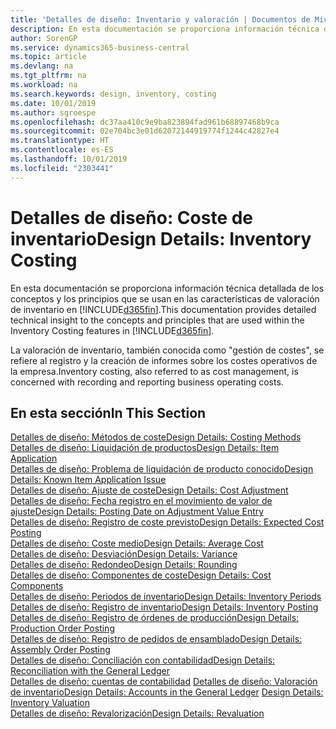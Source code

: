```yaml
---
title: 'Detalles de diseño: Inventario y valoración | Documentos de Microsoft'
description: En esta documentación se proporciona información técnica detallada de los conceptos y los principios que se usan en las características de valoración de inventario en Business Central.
author: SorenGP
ms.service: dynamics365-business-central
ms.topic: article
ms.devlang: na
ms.tgt_pltfrm: na
ms.workload: na
ms.search.keywords: design, inventory, costing
ms.date: 10/01/2019
ms.author: sgroespe
ms.openlocfilehash: dc37aa410c9e9ba823894fad961b68897468b9ca
ms.sourcegitcommit: 02e704bc3e01d62072144919774f1244c42827e4
ms.translationtype: HT
ms.contentlocale: es-ES
ms.lasthandoff: 10/01/2019
ms.locfileid: "2303441"
---
```

# <a name="design-details-inventory-costing"></a><span data-ttu-id="8e22b-103">Detalles de diseño: Coste de inventario</span><span class="sxs-lookup"><span data-stu-id="8e22b-103">Design Details: Inventory Costing</span></span>
<span data-ttu-id="8e22b-104">En esta documentación se proporciona información técnica detallada de los conceptos y los principios que se usan en las características de valoración de inventario en [!INCLUDE[d365fin](includes/d365fin_md.md)].</span><span class="sxs-lookup"><span data-stu-id="8e22b-104">This documentation provides detailed technical insight to the concepts and principles that are used within the Inventory Costing features in [!INCLUDE[d365fin](includes/d365fin_md.md)].</span></span>  

<span data-ttu-id="8e22b-105">La valoración de inventario, también conocida como "gestión de costes", se refiere al registro y la creación de informes sobre los costes operativos de la empresa.</span><span class="sxs-lookup"><span data-stu-id="8e22b-105">Inventory costing, also referred to as cost management, is concerned with recording and reporting business operating costs.</span></span>  

## <a name="in-this-section"></a><span data-ttu-id="8e22b-106">En esta sección</span><span class="sxs-lookup"><span data-stu-id="8e22b-106">In This Section</span></span>  
[<span data-ttu-id="8e22b-107">Detalles de diseño: Métodos de coste</span><span class="sxs-lookup"><span data-stu-id="8e22b-107">Design Details: Costing Methods</span></span>](design-details-costing-methods.md)  
[<span data-ttu-id="8e22b-108">Detalles de diseño: Liquidación de productos</span><span class="sxs-lookup"><span data-stu-id="8e22b-108">Design Details: Item Application</span></span>](design-details-item-application.md)  
[<span data-ttu-id="8e22b-109">Detalles de diseño: Problema de liquidación de producto conocido</span><span class="sxs-lookup"><span data-stu-id="8e22b-109">Design Details: Known Item Application Issue</span></span>](design-details-inventory-zero-level-open-item-ledger-entries.md)  
[<span data-ttu-id="8e22b-110">Detalles de diseño: Ajuste de coste</span><span class="sxs-lookup"><span data-stu-id="8e22b-110">Design Details: Cost Adjustment</span></span>](design-details-cost-adjustment.md)  
[<span data-ttu-id="8e22b-111">Detalles de diseño: Fecha registro en el movimiento de valor de ajuste</span><span class="sxs-lookup"><span data-stu-id="8e22b-111">Design Details: Posting Date on Adjustment Value Entry</span></span>](design-details-inventory-adjustment-value-entry-posting-date.md)  
[<span data-ttu-id="8e22b-112">Detalles de diseño: Registro de coste previsto</span><span class="sxs-lookup"><span data-stu-id="8e22b-112">Design Details: Expected Cost Posting</span></span>](design-details-expected-cost-posting.md)  
[<span data-ttu-id="8e22b-113">Detalles de diseño: Coste medio</span><span class="sxs-lookup"><span data-stu-id="8e22b-113">Design Details: Average Cost</span></span>](design-details-average-cost.md)  
[<span data-ttu-id="8e22b-114">Detalles de diseño: Desviación</span><span class="sxs-lookup"><span data-stu-id="8e22b-114">Design Details: Variance</span></span>](design-details-variance.md)  
[<span data-ttu-id="8e22b-115">Detalles de diseño: Redondeo</span><span class="sxs-lookup"><span data-stu-id="8e22b-115">Design Details: Rounding</span></span>](design-details-rounding.md)  
[<span data-ttu-id="8e22b-116">Detalles de diseño: Componentes de coste</span><span class="sxs-lookup"><span data-stu-id="8e22b-116">Design Details: Cost Components</span></span>](design-details-cost-components.md)  
[<span data-ttu-id="8e22b-117">Detalles de diseño: Periodos de inventario</span><span class="sxs-lookup"><span data-stu-id="8e22b-117">Design Details: Inventory Periods</span></span>](design-details-inventory-periods.md)  
[<span data-ttu-id="8e22b-118">Detalles de diseño: Registro de inventario</span><span class="sxs-lookup"><span data-stu-id="8e22b-118">Design Details: Inventory Posting</span></span>](design-details-inventory-posting.md)  
[<span data-ttu-id="8e22b-119">Detalles de diseño: Registro de órdenes de producción</span><span class="sxs-lookup"><span data-stu-id="8e22b-119">Design Details: Production Order Posting</span></span>](design-details-production-order-posting.md)  
[<span data-ttu-id="8e22b-120">Detalles de diseño: Registro de pedidos de ensamblado</span><span class="sxs-lookup"><span data-stu-id="8e22b-120">Design Details: Assembly Order Posting</span></span>](design-details-assembly-order-posting.md)  
[<span data-ttu-id="8e22b-121">Detalles de diseño: Conciliación con contabilidad</span><span class="sxs-lookup"><span data-stu-id="8e22b-121">Design Details: Reconciliation with the General Ledger</span></span>](design-details-reconciliation-with-the-general-ledger.md)  
<span data-ttu-id="8e22b-122">[Detalles de diseño: cuentas de contabilidad](design-details-accounts-in-the-general-ledger.md)
[Detalles de diseño: Valoración de inventario](design-details-inventory-valuation.md)</span><span class="sxs-lookup"><span data-stu-id="8e22b-122">[Design Details: Accounts in the General Ledger](design-details-accounts-in-the-general-ledger.md)
[Design Details: Inventory Valuation](design-details-inventory-valuation.md)</span></span>  
[<span data-ttu-id="8e22b-123">Detalles de diseño: Revalorización</span><span class="sxs-lookup"><span data-stu-id="8e22b-123">Design Details: Revaluation</span></span>](design-details-revaluation.md)
